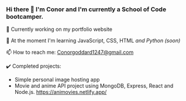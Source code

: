 ### Hi there 👋 I'm Conor and I'm currently a School of Code bootcamper.

🔭 Currently working on my portfolio website

🌱 At the moment I'm learning JavaScript, CSS, HTML *and Python (soon)*

📫 How to reach me: Conorgoddard1247@gmail.com


✔️ Completed projects: 
- Simple personal image hosting app
- Movie and anime API project using MongoDB, Express, React and Node.js. https://animovies.netlify.app/
<!--
**ConorG1247/ConorG1247** is a ✨ _special_ ✨ repository because its `README.md` (this file) appears on your GitHub profile.

Here are some ideas to get you started:

- 🔭 I’m currently working on ...
- 🌱 I’m currently learning ...
- 👯 I’m looking to collaborate on ...
- 🤔 I’m looking for help with ...
- 💬 Ask me about ...
- 📫 How to reach me: ...
- 😄 Pronouns: ...
- ⚡ Fun fact: ...
-->
